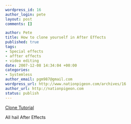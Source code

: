 ```yaml
--- 
wordpress_id: 16
author_login: pete
layout: post
comments: []

author: Pete
title: How to clone yourself in After Effects
published: true
tags: 
- Special effects
- affter effects
- video editing
date: 2007-12-08 14:34:04 +00:00
categories: 
- Systemless
author_email: pgm987@gmail.com
wordpress_url: http://www.nationpigeon.com/archives/16
author_url: http://nationpigeon.com
status: publish
---
```

<a href="http://www.durbnpoisn.com/films/cloneTut/page5.asp">Clone Tutorial</a>

All hail After Effects
